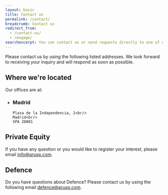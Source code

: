 ```yaml
---
layout: basic
title: Contact us
permalink: /contact/
breadcrumb: Contact us
redirect_from:
  - /contact-us/
  - /engage/
searchexcerpt: You can contact us or send requests directly to one of our teams.
---
```


Please contact us by using the following listed addresses. We look forward to receiving your inquiry and will respond as soon as possible.

## Where we're located

Our offices are at:

<ul class="address-grid">
  <li>
    <h3>Madrid</h3>

    Plaza de la Independencia, 2<br/>
    Madrid<br/>
    SPA 28001
  </li>
</ul>

## Private Equity

If you have any question or you would like to register your interest, please email [info@arusp.com](mailto:info@arusp.com).

## Defence

Do you have questions about Defence? Please contact us by using the following email [defence@arusp.com](mailto:defence@arusp.com). 



